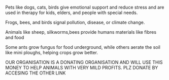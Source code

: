 Pets like dogs, cats, birds give emotional support and reduce stress and are used in therapy for kids, elders, and people with special needs.

Frogs, bees, and birds signal pollution, disease, or climate change.

Animals like sheep, silkworms,bees provide humans materials like fibres and food

Some ants grow fungus for food underground, while others aerate the soil like mini ploughs, helping crops grow better.

OUR ORGANISATION IS A DONATING ORGANISATION AND WILL USE THIS MONEY TO HELP ANIMALS WITH VERY MILD PROFITS. PLZ DONATE BY ACCESING THE OTHER LINK
